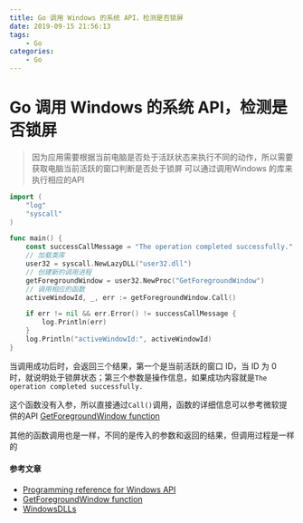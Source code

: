 ```yaml
---
title: Go 调用 Windows 的系统 API，检测是否锁屏
date: 2019-09-15 21:56:13
tags:
    - Go
categories: 
    - Go
---
```


# Go 调用 Windows 的系统 API，检测是否锁屏

> 因为应用需要根据当前电脑是否处于活跃状态来执行不同的动作，所以需要获取电脑当前活跃的窗口判断是否处于锁屏
> 可以通过调用Windows 的库来执行相应的API

```go
import (
    "log"
    "syscall"
)

func main() {
    const successCallMessage = "The operation completed successfully."
    // 加载类库
    user32 = syscall.NewLazyDLL("user32.dll")
    // 创建新的调用进程
    getForegroundWindow = user32.NewProc("GetForegroundWindow")
    // 调用相应的函数
    activeWindowId, _, err := getForegroundWindow.Call()

    if err != nil && err.Error() != successCallMessage {
        log.Println(err)
    }
    log.Println("activeWindowId:", activeWindowId)
}
```

当调用成功后时，会返回三个结果，第一个是当前活跃的窗口 ID，当 ID 为 0 时，就说明处于锁屏状态；第三个参数是操作信息，如果成功内容就是`The operation completed successfully.`

这个函数没有入参，所以直接通过`Call()`调用，函数的详细信息可以参考微软提供的API [GetForegroundWindow function](https://docs.microsoft.com/zh-cn/windows/win32/api/winuser/nf-winuser-getforegroundwindow)

其他的函数调用也是一样，不同的是传入的参数和返回的结果，但调用过程是一样的

#### 参考文章

- [Programming reference for Windows API](https://docs.microsoft.com/zh-cn/windows/win32/api/)
- [GetForegroundWindow function](https://docs.microsoft.com/zh-cn/windows/win32/api/winuser/nf-winuser-getforegroundwindow)
- [WindowsDLLs](https://github.com/golang/go/wiki/WindowsDLLs)

